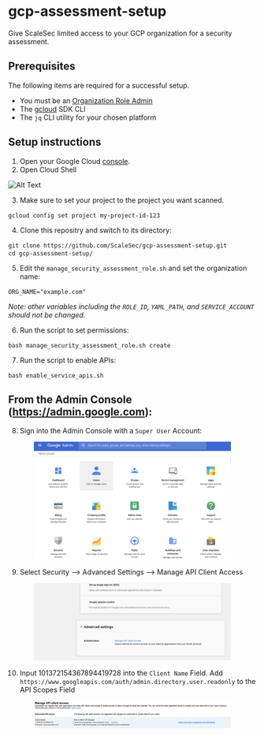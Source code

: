# gcp-assessment-setup
Give ScaleSec limited access to your GCP organization for a security assessment.

## Prerequisites
The following items are required for a successful setup.

- You must be an [Organization Role Admin](https://console.cloud.google.com/iam-admin/roles/details/roles<iam.organizationRoleAdmin)
- The [gcloud](https://cloud.google.com/sdk/) SDK CLI
- The `jq` CLI utility for your chosen platform

## Setup instructions

1. Open your Google Cloud [console](https://console.cloud.google.com).
2. Open Cloud Shell

![Alt Text](https://cloud.google.com/shell/docs/images/shellstart-update.gif)


3. Make sure to set your project to the project you want scanned.

```
gcloud config set project my-project-id-123
```

4. Clone this repositry and switch to its directory:

```
git clone https://github.com/ScaleSec/gcp-assessment-setup.git
cd gcp-assessment-setup/
```

5. Edit the `manage_security_assessment_role.sh` and set the organization name:

```
ORG_NAME="example.com"
```

_Note: other variables including the `ROLE_ID`, `YAML_PATH`, and `SERVICE_ACCOUNT` should not be changed._ 


6. Run the script to set permissions:

```
bash manage_security_assessment_role.sh create
```

7. Run the script to enable APIs:

```
bash enable_service_apis.sh
```

## From the Admin Console (https://admin.google.com):

8. Sign into the Admin Console with a `Super User` Account:

<p align="center">
    <img src="./IMG/ADMIN_CONSOLE.png" alt="drawing" width="400"/>
</p>

9. Select Security --> Advanced Settings --> Manage API Client Access

<p align="center">
    <img src="./IMG/ADV_SETTINGS.png" alt="drawing" width="400"/>
</p>

10. Input 101372154367894419728 into the `Client Name` Field.  Add `https://www.googleapis.com/auth/admin.directory.user.readonly` to the API Scopes Field

<p align="center">
    <img src="./IMG/ADD_SCOPES.png" alt="drawing" width="400"/>
</p>